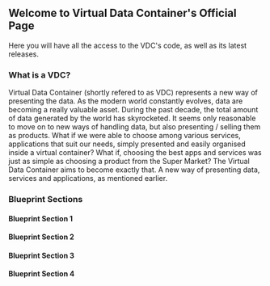 
## Welcome to Virtual Data Container's Official Page

Here you will have all the access to the VDC's code, as well as its latest releases.

### What is a VDC?
Virtual Data Container (shortly refered to as VDC) represents a new way of presenting the data. As the modern world constantly evolves, data are becoming a really valuable asset. During the past decade, the total amount of data generated by the world has skyrocketed. It seems only reasonable to move on to new ways of handling data, but also presenting / selling them as products. What if we were able to choose among various services, applications that suit our needs, simply presented and easily organised inside a  virtual container? What if, choosing the best apps and services was just as simple as choosing a product from the Super Market? The Virtual Data Container aims to become exactly that. A new way of presenting data, services and applications, as mentioned earlier.

### Blueprint Sections

#### Blueprint Section 1

#### Blueprint Section 2

#### Blueprint Section 3

#### Blueprint Section 4
